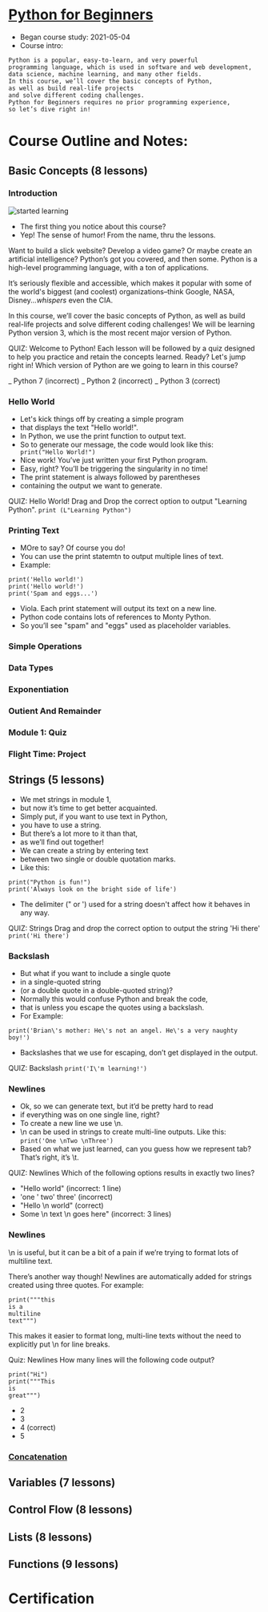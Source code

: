 # [Python for Beginners](https://www.sololearn.com/learning/1157)
* Began course study: 2021-05-04
* Course intro: 
```
Python is a popular, easy-to-learn, and very powerful 
programming language, which is used in software and web development,
data science, machine learning, and many other fields. 
In this course, we’ll cover the basic concepts of Python, 
as well as build real-life projects 
and solve different coding challenges. 
Python for Beginners requires no prior programming experience, 
so let’s dive right in!
```

# Course Outline and Notes: 

## Basic Concepts (8 lessons) 
### Introduction 
![started learning]()

* The first thing you notice about this course?
* Yep!  The sense of humor! From the name, thru the lessons.

Want to build a slick website? Develop a video game? Or maybe create an artificial intelligence? Python’s got you covered, and then some. Python is a high-level programming language, with a ton of applications.

It’s seriously flexible and accessible, which makes it popular with some of the world's biggest (and coolest) organizations–think Google, NASA, Disney...*whispers* even the CIA.

In this course, we’ll cover the basic concepts of Python, as well as build real-life projects and solve different coding challenges!
We will be learning Python version 3, which is the most recent major version of Python.

QUIZ: Welcome to Python!
Each lesson will be followed by a quiz designed to help you practice and retain the concepts learned. Ready? Let's jump right in!
Which version of Python are we going to learn in this course?

_ Python 7 (incorrect)
_ Python 2 (incorrect)
_ Python 3 (correct) 

### Hello World 
* Let's kick things off by creating a simple program 
* that displays the text "Hello world!".
* In Python, we use the print function to output text.
* So to generate our message, the code would look like this: 
```  print("Hello World!") ```
* Nice work! You’ve just written your first Python program. 
* Easy, right? You’ll be triggering the singularity in no time! 
* The print statement is always followed by parentheses 
* containing the output we want to generate.

QUIZ: Hello World!
Drag and Drop the correct option to output "Learning Python".
``` print (L"Learning Python") ```

### Printing Text
* MOre to say?  Of course you do! 
* You can use the print statemtn to output multiple lines of text.
* Example: 
```
print('Hello world!')
print('Hello world!')
print('Spam and eggs...')
```
* Viola. Each print statement will output its text on a new line.
* Python code contains lots of references to Monty Python. 
* So you’ll see "spam" and "eggs" used as placeholder variables.

### Simple Operations 
### Data Types 
### Exponentiation 
### Outient And Remainder 
### Module 1: Quiz
### Flight Time: Project

## Strings (5 lessons)
* We met strings in module 1, 
* but now it’s time to get better acquainted.
* Simply put, if you want to use text in Python, 
* you have to use a string. 
* But there’s a lot more to it than that, 
* as we’ll find out together!
* We can create a string by entering text 
* between two single or double quotation marks. 
* Like this: 
```
print("Python is fun!")
print('Always look on the bright side of life')
```
* The delimiter (" or ') used for a string doesn't affect how it behaves in any way.

QUIZ: Strings 
Drag and drop the correct option to output the string 'Hi there'
``` print('Hi there') ```

### Backslash
* But what if you want to include a single quote 
* in a single-quoted string 
* (or a double quote in a double-quoted string)?
*  Normally this would confuse Python and break the code, 
*  that is unless you escape the quotes using a backslash.
*  For Example:
```
print('Brian\'s mother: He\'s not an angel. He\'s a very naughty boy!')
```
*  Backslashes that we use for escaping, don’t get displayed in the output.

QUIZ: Backslash 
``` print('I\'m learning!') ```

### Newlines
* Ok, so we can generate text, but it’d be pretty hard to read 
* if everything was on one single line, right?
* To create a new line we use \n.
* \n can be used in strings to create multi-line outputs. Like this:
``` print('One \nTwo \nThree') ```
* Based on what we just learned, can you guess how we represent tab? That’s right, it’s \t.

QUIZ: Newlines
Which of the following options results in exactly two lines?
- "Hello world" (incorrect: 1 line) 
- 'one \' two\' three' (incorrect)
- "Hello \n world" (correct) 
- Some \n text \n goes here" (incorrect: 3 lines) 

### Newlines


\n is useful, but it can be a bit of a pain if we’re trying to format lots of multiline text.

There’s another way though! Newlines are automatically added for strings created using three quotes.
For example:
```
print("""this
is a
multiline
text""")
```
This makes it easier to format long, multi-line texts without the need to explicitly put \n for line breaks.


Quiz: Newlines
How many lines will the following code output?
```
print("Hi")
print("""This 
is
great""")
```
- 2
- 3
- 4 (correct)
- 5

### [Concatenation](https://www.sololearn.com/learning/1157/4587/11720/1)



## Variables (7 lessons)

## Control Flow (8 lessons) 

## Lists (8 lessons)

## Functions (9 lessons) 

# Certification 



